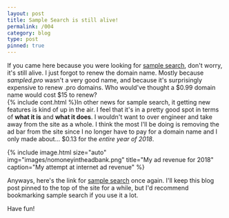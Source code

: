 ```yaml
---
layout: post
title: Sample Search is still alive!
permalink: /004
category: blog
type: post
pinned: true
---
```


If you came here because you were looking for [sample search](https://blog.0px.moe/samplesearch/), don't worry, it's still alive. I just forgot to renew the domain name. Mostly because *sampled.pro* wasn't a very good name, and because it's surprisingly expensive to renew .pro domains. Who would've thought a $0.99 domain name would cost $15 to renew?  
{% include cont.html %}In other news for sample search, it getting new features is kind of up in the air. I feel that it's in a pretty good spot in terms of **what it is** and **what it does**. I wouldn't want to over engineer and take away from the site as a whole. I think the most I'll be doing is removing the ad bar from the site since I no longer have to pay for a domain name and I only made about... $0.13 for the *entire year of 2018*.

{% include image.html
            size="auto"
            img="images/nomoneyintheadbank.png"
            title="My ad revenue for 2018"
            caption="My attempt at internet ad revenue" %}

Anyways, here's the link for [sample search](https://blog.0px.moe/samplesearch/) once again. I'll keep this blog post pinned to the top of the site for a while, but I'd recommend bookmarking sample search if you use it a lot.

Have fun!
